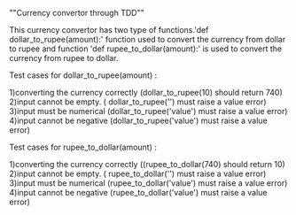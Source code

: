 ""Currency convertor through TDD""

This currency convertor has two type of functions.'def dollar_to_rupee(amount):' function used to convert the currency from dollar to rupee and function 'def rupee_to_dollar(amount):' is used to convert the currency from rupee to dollar.

Test cases for dollar_to_rupee(amount) :

1)converting the currency correctly (dollar_to_rupee(10) should return 740)
2)input cannot be empty. ( dollar_to_rupee('') must raise a value error)
3)input must be numerical (dollar_to_rupee('value') must raise a value error)
4)input cannot be negative (dollar_to_rupee('value') must raise a value error)


Test cases for rupee_to_dollar(amount) :

1)converting the currency correctly ((rupee_to_dollar(740) should return 10)
2)input cannot be empty. ( rupee_to_dollar('') must raise a value error)
3)input must be numerical (rupee_to_dollar('value') must raise a value error)
4)input cannot be negative (rupee_to_dollar('value') must raise a value error)
